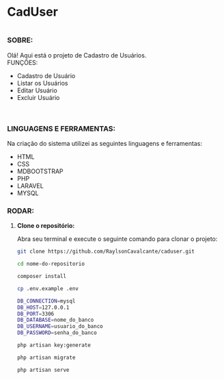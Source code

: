 

<h1>CadUser<h1>

<h3>SOBRE:</h3>

Olá!
Aqui está o projeto de Cadastro de Usuários.
<br>
FUNÇÕES:
* Cadastro de Usuário
* Listar os Usuários
* Editar Usuário
* Excluir Usuário
<br>

<h3>LINGUAGENS E FERRAMENTAS:</h3>
Na criação do sistema utilizei as seguintes linguagens e ferramentas:

* HTML<br>
* CSS<br>
* MDBOOTSTRAP<br>
* PHP<br>
* LARAVEL<br>
* MYSQL

<h3>RODAR:</h3>

1. **Clone o repositório:**

   Abra seu terminal e execute o seguinte comando para clonar o projeto:

   ```bash
   git clone https://github.com/RaylsonCavalcante/caduser.git

   cd nome-do-repositorio

   composer install

   cp .env.example .env

   DB_CONNECTION=mysql
   DB_HOST=127.0.0.1
   DB_PORT=3306
   DB_DATABASE=nome_do_banco
   DB_USERNAME=usuario_do_banco
   DB_PASSWORD=senha_do_banco

   php artisan key:generate
   
   php artisan migrate

   php artisan serve
